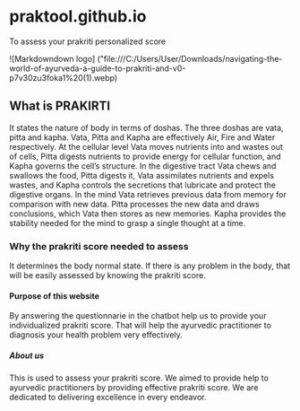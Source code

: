 # praktool.github.io
To assess your prakriti personalized score

<!-- Images -->
![Markdowndown logo]
("file:///C:/Users/User/Downloads/navigating-the-world-of-ayurveda-a-guide-to-prakriti-and-v0-p7v30zu3foka1%20(1).webp)

## What is PRAKIRTI 
It states the nature of body in terms of doshas. The three doshas are vata, pitta and kapha. Vata, Pitta	and	Kapha	are	effectively	Air, Fire	and	Water	respectively.	 At	the	cellular	level	Vata	moves	nutrients	into	and	wastes	out	of	cells,	Pitta digests	nutrients	to	provide	energy	for	cellular	function,	and	Kapha	governs	the cell’s	structure.	In	the	digestive	tract	Vata	chews	and	swallows	the	food,	Pitta digests	it,	Vata	assimilates	nutrients	and	expels	wastes,	and	Kapha	controls	the secretions	that	lubricate	and	protect	the	digestive	organs.	In	the	mind	Vata retrieves	previous	data	from	memory	for	comparison	with	new	data.	Pitta processes	the	new	data	and	draws	conclusions,	which	Vata	then	stores	as	new memories.	Kapha	provides	the	stability	needed	for	the	mind	to	grasp	a	single thought	at	a	time.

### Why the prakriti score needed to assess
It determines the body normal state. If there is any problem in the body, that will be easily assessed by knowing the prakriti score.

#### Purpose of this website 
By answering the questionnarie in the chatbot help us to provide your individualized prakriti score. That will help the ayurvedic practitioner to diagnosis your health problem very effectively.

##### About us
This is used to assess your prakriti score. We aimed to provide help to ayurvedic practitioners by providing effective prakriti score. We are dedicated to delivering excellence in every endeavor.
